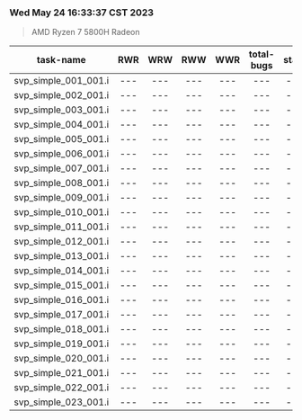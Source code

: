 ### Wed May 24 16:33:37 CST 2023
> AMD   Ryzen   7   5800H Radeon

| task-name | RWR | WRW | RWW | WWR | total-bugs| state | total time(ms) |
| :---: | :---: | :---: | :---: | :---: | :---: | :---: | :---: | 
| svp_simple_001_001.i | --- | --- | --- | --- | --- | --- | --- |
| svp_simple_002_001.i | --- | --- | --- | --- | --- | --- | --- |
| svp_simple_003_001.i | --- | --- | --- | --- | --- | --- | --- |
| svp_simple_004_001.i | --- | --- | --- | --- | --- | --- | --- |
| svp_simple_005_001.i | --- | --- | --- | --- | --- | --- | --- |
| svp_simple_006_001.i | --- | --- | --- | --- | --- | --- | --- |
| svp_simple_007_001.i | --- | --- | --- | --- | --- | --- | --- |
| svp_simple_008_001.i | --- | --- | --- | --- | --- | --- | --- |
| svp_simple_009_001.i | --- | --- | --- | --- | --- | --- | --- |
| svp_simple_010_001.i | --- | --- | --- | --- | --- | --- | --- |
| svp_simple_011_001.i | --- | --- | --- | --- | --- | --- | --- |
| svp_simple_012_001.i | --- | --- | --- | --- | --- | --- | --- |
| svp_simple_013_001.i | --- | --- | --- | --- | --- | --- | --- |
| svp_simple_014_001.i | --- | --- | --- | --- | --- | --- | --- |
| svp_simple_015_001.i | --- | --- | --- | --- | --- | --- | --- |
| svp_simple_016_001.i | --- | --- | --- | --- | --- | --- | --- |
| svp_simple_017_001.i | --- | --- | --- | --- | --- | --- | --- |
| svp_simple_018_001.i | --- | --- | --- | --- | --- | --- | --- |
| svp_simple_019_001.i | --- | --- | --- | --- | --- | --- | --- |
| svp_simple_020_001.i | --- | --- | --- | --- | --- | --- | --- |
| svp_simple_021_001.i | --- | --- | --- | --- | --- | --- | --- |
| svp_simple_022_001.i | --- | --- | --- | --- | --- | --- | --- |
| svp_simple_023_001.i | --- | --- | --- | --- | --- | --- | --- |

